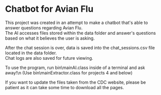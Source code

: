 # Chatbot for Avian Flu
This project was created in an attempt to make a chatbot that's able to answer questions regarding Avian Flu.\
The AI accesses files stored within the data folder and answer's questions based on what it believes the user is asking.

After the chat session is over, data is saved into the chat_sessions.csv file located in the data folder.\
Chat logs are also saved for future viewing.

To use the program, run bin\mainAI.class inside of a terminal and ask away!\n
(Use bin\mainExtractor.class for projects 4 and below)

If you want to update the files taken from the CDC website, please be patient as it can take some time to download all the pages.